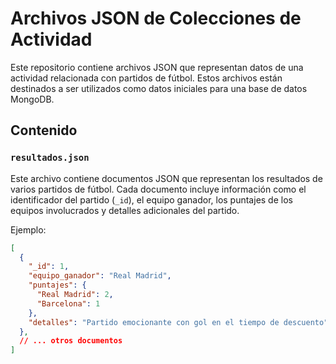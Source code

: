 # Archivos JSON de Colecciones de Actividad

Este repositorio contiene archivos JSON que representan datos de una actividad relacionada con partidos de fútbol. Estos archivos están destinados a ser utilizados como datos iniciales para una base de datos MongoDB.

## Contenido

### `resultados.json`

Este archivo contiene documentos JSON que representan los resultados de varios partidos de fútbol. Cada documento incluye información como el identificador del partido (`_id`), el equipo ganador, los puntajes de los equipos involucrados y detalles adicionales del partido.

Ejemplo:

```json
[
  {
    "_id": 1,
    "equipo_ganador": "Real Madrid",
    "puntajes": {
      "Real Madrid": 2,
      "Barcelona": 1
    },
    "detalles": "Partido emocionante con gol en el tiempo de descuento"
  },
  // ... otros documentos
]
